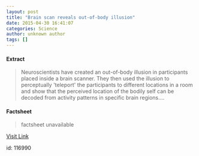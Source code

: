 ```yaml
---
layout: post
title: "Brain scan reveals out-of-body illusion"
date: 2015-04-30 16:41:07
categories: Science
author: unknown author
tags: []
---
```



#### Extract
>Neuroscientists have created an out-of-body illusion in participants placed inside a brain scanner. They then used the illusion to perceptually 'teleport' the participants to different locations in a room and show that the perceived location of the bodily self can be decoded from activity patterns in specific brain regions....

#### Factsheet
>factsheet unavailable

[Visit Link](http://feeds.sciencedaily.com/~r/sciencedaily/~3/Tdv85Zmr1dQ/150430124107.htm)

id:  116990
